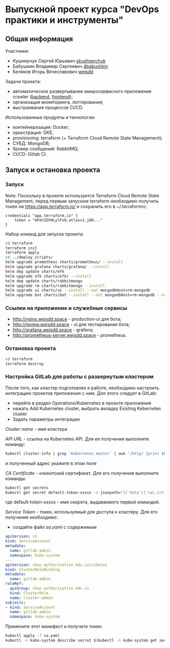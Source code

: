 # Выпускной проект курса "DevOps практики и инструменты"
## Общая информация
Участники:
* Кушнерчук Сергей Юрьевич [skushnerchuk](https://github.com/skushnerchuk)
* Бабушкин Владимир Сергеевич [4babushkin](https://github.com/4babushkin)
* Беляков Игорь Вячеславович [weisdd](https://github.com/weisdd)

Задачи проекта:
* автоматическое развертывание микросервисного приложения crawler ([backend](https://github.com/express42/search_engine_crawler), [frontend](https://github.com/express42/search_engine_ui));
* организация мониторинга, логгирования;
* выстраивание процессов CI/CD.

Использованные продукты и технологии:
* контейнеризация: Docker;
* оркестрация: GKE;
* provisioning: terraform (+ Terraform Cloud Remote State Management);
* СУБД: MongoDB;
* брокер сообщений: RabbitMQ;
* CI/CD: Gitlab CI.

## Запуск и остановка проекта
### Запуск
Note: Поскольку в проекте используется Terraform Cloud Remote State Management, перед первым запуском terraform необходимо получить токен на https://app.terraform.io/ и сохранить его в ~/.terraformrc:
```
credentials "app.terraform.io" {
    token = "mhVn15hHLylFvQ.atlasv1.jAH..."
}
```

Набор команд для запуска проекта:
```bash
cd terraform
terraform init
terraform apply
cd ../deploy_scripts/
helm upgrade prometheus charts/prometheus/ --install
helm upgrade grafana charts/grafana/ --install
helm dep update charts/efk
helm upgrade efk charts/efk/ --install
helm dep update charts/rabbitmongo
helm upgrade rm charts/rabbitmongo --install
helm upgrade ui charts/ui --install --set mongodbHost=rm-mongodb
helm upgrade bot charts/bot --install --set mongodbHost=rm-mongodb --set rabbitmqHost=rm-rabbitmq
```
### Ссылки на приложение и служебные сервисы
* http://nginx.weisdd.space - production-ui для бота;
* http://review.weisdd.space - ui для тестирования бота;
* http://grafana.weisdd.space - grafana;
* http://prometheus-server.weisdd.space - prometheus.

### Остановка проекта
```bash
cd terraform
terraform destroy
```

### Настройка GitLab для работы с развернутым кластером

После того, как кластер подготовлен к работе, необходимо настроить интеграцию проектов приложения с ним. Для этого следует в GitLab:

* перейти в раздел Operations/Kubernetes в проекте приложения
* нажать Add Kubernetes cluster, выбрать вкладку Existing Kebernetes cluster
* Задать параметры интеграции

*Cluster name* - имя кластера

*API URL* - ссылка на Kubernetes API. Для ее получения выполните команду:
```bash
kubectl cluster-info | grep 'Kubernetes master' | awk '/http/ {print $NF}'
```
и полученный адрес укажите в этом поле

*CA Certificate* - клиентский сертификат. Для его получения выполните команды:
```bash
kubectl get secrets
kubectl get secret default-token-xxxxx -o jsonpath="{['data']['ca\.crt']}" | base64 --decode
```
где default-token-xxxxx - имя секрета, выдаваемого первой командой.

*Service Token* - токен, используемый для доступа к кластеру. Для его получения необходимо:
* создайте файл *sa.yaml* с содержимым
```yaml
apiVersion: v1
kind: ServiceAccount
metadata:
  name: gitlab-admin
  namespace: kube-system
---
apiVersion: rbac.authorization.k8s.io/v1beta1
kind: ClusterRoleBinding
metadata:
  name: gitlab-admin
roleRef:
  apiGroup: rbac.authorization.k8s.io
  kind: ClusterRole
  name: cluster-admin
subjects:
- kind: ServiceAccount
  name: gitlab-admin
  namespace: kube-system
```
Примените этот манифест и получите токен:
```bash
kubectl apply -f sa.yaml
kubectl -n kube-system describe secret $(kubectl -n kube-system get secret | grep gitlab-admin | awk '{print $1}')
```
